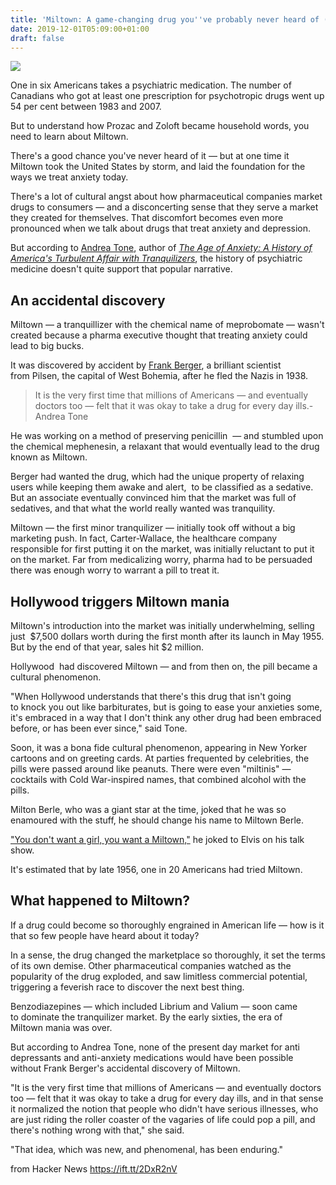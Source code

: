```yaml
---
title: 'Miltown: A game-changing drug you''ve probably never heard of (2017)'
date: 2019-12-01T05:09:00+01:00
draft: false
---
```


![](https://i.cbc.ca/1.4238202.1502141915!/fileImage/httpImage/image.jpg_gen/derivatives/16x9_620/miltown.jpg)  

One in six Americans takes a psychiatric medication. The number of Canadians who got at least one prescription for psychotropic drugs went up 54 per cent between 1983 and 2007.

But to understand how Prozac and Zoloft became household words, you need to learn about Miltown.

There's a good chance you've never heard of it — but at one time it Miltown took the United States by storm, and laid the foundation for the ways we treat anxiety today.

There's a lot of cultural angst about how pharmaceutical companies market drugs to consumers — and a disconcerting sense that they serve a market they created for themselves. That discomfort becomes even more pronounced when we talk about drugs that treat anxiety and depression.

But according to [Andrea Tone](https://www.mcgill.ca/ssom/staff/tone), author of [_The Age of Anxiety: A History of America's Turbulent Affair with Tranquilizers_](https://www.amazon.ca/Age-Anxiety-Americas-Turbulent-Tranquilizers/dp/0465086586), the history of psychiatric medicine doesn't quite support that popular narrative.

An accidental discovery
-----------------------

Miltown — a tranquillizer with the chemical name of meprobomate — wasn't created because a pharma executive thought that treating anxiety could lead to big bucks.

It was discovered by accident by [Frank Berger](http://www.nytimes.com/2008/03/21/health/research/21berger.html), a brilliant scientist from Pilsen, the capital of West Bohemia, after he fled the Nazis in 1938.

> It is the very first time that millions of Americans — and eventually doctors too — felt that it was okay to take a drug for every day ills.\- Andrea Tone

He was working on a method of preserving penicillin  — and stumbled upon the chemical mephenesin, a relaxant that would eventually lead to the drug known as Miltown.

Berger had wanted the drug, which had the unique property of relaxing users while keeping them awake and alert,  to be classified as a sedative. But an associate eventually convinced him that the market was full of sedatives, and that what the world really wanted was tranquility.

Miltown — the first minor tranquilizer — initially took off without a big marketing push. In fact, Carter-Wallace, the healthcare company responsible for first putting it on the market, was initially reluctant to put it on the market. Far from medicalizing worry, pharma had to be persuaded there was enough worry to warrant a pill to treat it.

Hollywood triggers Miltown mania
--------------------------------

Miltown's introduction into the market was initially underwhelming, selling just  $7,500 dollars worth during the first month after its launch in May 1955. But by the end of that year, sales hit $2 million.

Hollywood  had discovered Miltown — and from then on, the pill became a cultural phenomenon. 

"When Hollywood understands that there's this drug that isn't going to knock you out like barbiturates, but is going to ease your anxieties some, it's embraced in a way that I don't think any other drug had been embraced before, or has been ever since," said Tone.

Soon, it was a bona fide cultural phenomenon, appearing in New Yorker cartoons and on greeting cards. At parties frequented by celebrities, the pills were passed around like peanuts. There were even "miltinis" — cocktails with Cold War-inspired names, that combined alcohol with the pills.

Milton Berle, who was a giant star at the time, joked that he was so enamoured with the stuff, he should change his name to Miltown Berle.

["You don't want a girl, you want a Miltown,"](https://www.youtube.com/watch?v=WJnVQDA9rHA) he joked to Elvis on his talk show.

It's estimated that by late 1956, one in 20 Americans had tried Miltown.

​What happened to Miltown?
--------------------------

If a drug could become so thoroughly engrained in American life — how is it that so few people have heard about it today?

In a sense, the drug changed the marketplace so thoroughly, it set the terms of its own demise. Other pharmaceutical companies watched as the popularity of the drug exploded, and saw limitless commercial potential, triggering a feverish race to discover the next best thing.

Benzodiazepines — which included Librium and Valium — soon came to dominate the tranquilizer market. By the early sixties, the era of Miltown mania was over.

But according to Andrea Tone, none of the present day market for anti depressants and anti-anxiety medications would have been possible without Frank Berger's accidental discovery of Miltown.

​"It is the very first time that millions of Americans — and eventually doctors too — felt that it was okay to take a drug for every day ills, and in that sense it normalized the notion that people who didn't have serious illnesses, who are just riding the roller coaster of the vagaries of life could pop a pill, and there's nothing wrong with that," she said.

"That idea, which was new, and phenomenal, has been enduring."

  
  
from Hacker News https://ift.tt/2DxR2nV